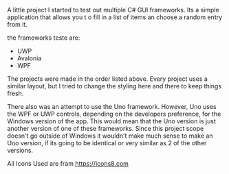 A little project I started to test out multiple C# GUI frameworks.
Its a simple application that allows you t o fill in a list of items an choose a random entry from it.

the frameworks teste are:

 - UWP 
 - Avalonia
 - WPF

The projects were made in the order listed above. 
Every project uses a similar layout, but I tried to change the styling here and there to keep things fresh.

There also was an attempt to use the Uno framework. However, Uno uses the WPF or UWP controls, depending on the developers preference, for the Windows version of the app.
This would mean that the Uno version is just another version of one of these frameworks. 
Since this project scope doesn't go outside of Windows it wouldn't make much sense to make an Uno version, if its going to be identical or very similar as 2 of the other versions. 

All Icons Used are fram https://icons8.com
